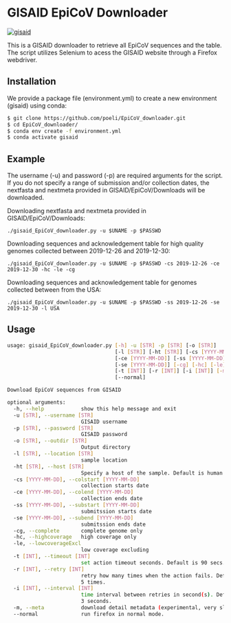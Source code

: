 # GISAID EpiCoV Downloader

 [![gisaid](https://github.com/poeli/EpiCoV_downloader/workflows/gisaid/badge.svg)](https://github.com/poeli/EpiCoV_downloader/actions?query=workflow%3Agisaid) 

This is a GISAID downloader to retrieve all EpiCoV sequences and the table. The script utilizes Selenium to acess the GISAID website through a Firefox webdriver.

## Installation

We provide a package file (environment.yml) to create a new environment (gisaid) using conda:

```bash
$ git clone https://github.com/poeli/EpiCoV_downloader.git
$ cd EpiCoV_downloader/
$ conda env create -f environment.yml
$ conda activate gisaid
```

## Example

The username (-u) and password (-p) are required arguments for the script.
If you do not specify a range of submission and/or collection dates, the nextfasta and nextmeta provided in GISAID/EpiCoV/Downloads will be downloaded.

Downloading nextfasta and nextmeta provided in GISAID/EpiCoV/Downloads:

`./gisaid_EpiCoV_downloader.py -u $UNAME -p $PASSWD`

Downloading sequences and acknowledgement table for high quality genomes collected between 2019-12-26 and 2019-12-30:

`./gisaid_EpiCoV_downloader.py -u $UNAME -p $PASSWD -cs 2019-12-26 -ce 2019-12-30 -hc -le -cg`

Downloading sequences and acknowledgement table for genomes collected between from the USA:

`./gisaid_EpiCoV_downloader.py -u $UNAME -p $PASSWD -ss 2019-12-26 -se 2019-12-30 -l USA`

## Usage
```bash
usage: gisaid_EpiCoV_downloader.py [-h] -u [STR] -p [STR] [-o [STR]]
                                   [-l [STR]] [-ht [STR]] [-cs [YYYY-MM-DD]]
                                   [-ce [YYYY-MM-DD]] [-ss [YYYY-MM-DD]]
                                   [-se [YYYY-MM-DD]] [-cg] [-hc] [-le]
                                   [-t [INT]] [-r [INT]] [-i [INT]] [-m]
                                   [--normal]

Download EpiCoV sequences from GISAID

optional arguments:
  -h, --help            show this help message and exit
  -u [STR], --username [STR]
                        GISAID username
  -p [STR], --password [STR]
                        GISAID password
  -o [STR], --outdir [STR]
                        Output directory
  -l [STR], --location [STR]
                        sample location
  -ht [STR], --host [STR]
                        Specify a host of the sample. Default is human.
  -cs [YYYY-MM-DD], --colstart [YYYY-MM-DD]
                        collection starts date
  -ce [YYYY-MM-DD], --colend [YYYY-MM-DD]
                        collection ends date
  -ss [YYYY-MM-DD], --substart [YYYY-MM-DD]
                        submitssion starts date
  -se [YYYY-MM-DD], --subend [YYYY-MM-DD]
                        submitssion ends date
  -cg, --complete       complete genome only
  -hc, --highcoverage   high coverage only
  -le, --lowcoverageExcl
                        low coverage excluding
  -t [INT], --timeout [INT]
                        set action timeout seconds. Default is 90 secs.
  -r [INT], --retry [INT]
                        retry how many times when the action fails. Default is
                        5 times.
  -i [INT], --interval [INT]
                        time interval between retries in second(s). Default is
                        3 seconds.
  -m, --meta            download detail metadata (experimental, very slow)
  --normal              run firefox in normal mode.
```
